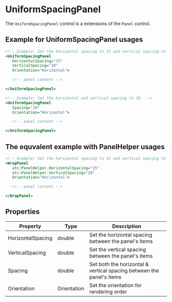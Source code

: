 # UniformSpacingPanel

The `UniformSpacingPanel` control is a extensions of the `Panel` control.

## Example for UniformSpacingPanel usages

```xml
<!-- Example: Set the horizontal spacing to 15 and vertical spacing to 20. -->
<UniformSpacingPanel
   HorizontalSpacing="15"
   VerticalSpacing="20"
   Orientation="Horizontal">

   <!-- panel content -->

</UniformSpacingPanel>
```

```xml
<!-- Example: Set the horizontal and vertical spacing to 10. -->
<UniformSpacingPanel
   Spacing="10"
   Orientation="Horizontal">

   <!-- panel content -->

</UniformSpacingPanel>
```

## The equvalent example with PanelHelper usages

```xml
<!-- Example: Set the horizontal spacing to 15 and vertical spacing to 20. -->
<WrapPanel
   atc:PanelHelper.HorizontalSpacing="15"
   atc:PanelHelper.VerticalSpacing="20"
   Orientation="Horizontal">

   <!-- panel content -->

</WrapPanel>
```


## Properties

| Property          | Type        | Description                                                           |
|-------------------|-------------|-----------------------------------------------------------------------|
| HorizontalSpacing | double      | Set the horizontal spacing between the panel's items                  |
| VerticalSpacing   | double      | Set the vertical spacing between the panel's items                    |
| Spacing           | double      | Set both the  horizontal & vertical spacing between the panel's items |
| Orientation       | Orientation | Set the orientation for rendering order                               |
